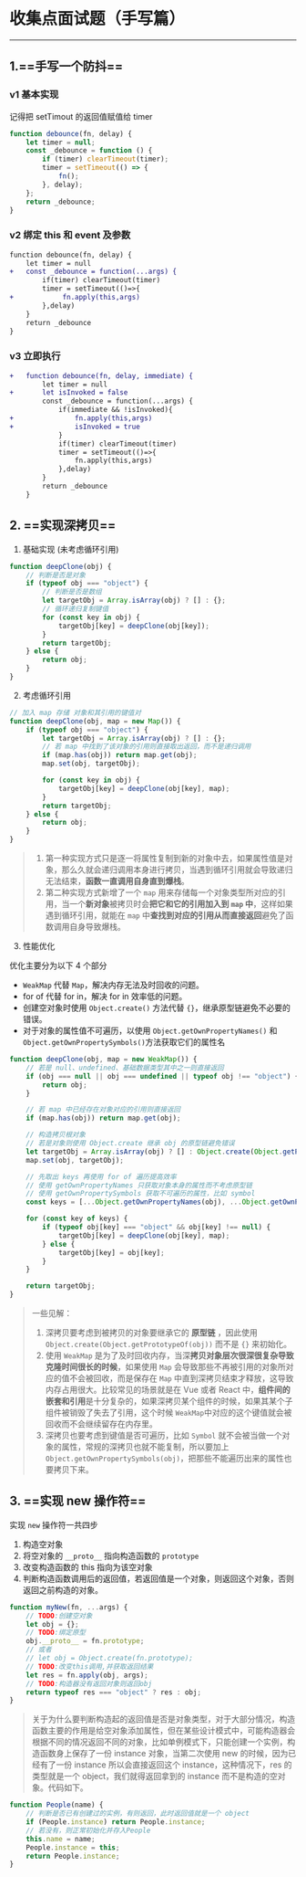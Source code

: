 # 收集点面试题（手写篇）

---

## 1.==手写一个防抖==

### v1 基本实现

记得把 setTimout 的返回值赋值给 timer

```javascript
function debounce(fn, delay) {
    let timer = null;
    const _debounce = function () {
        if (timer) clearTimeout(timer);
        timer = setTimeout(() => {
            fn();
        }, delay);
    };
    return _debounce;
}
```

### v2 绑定 this 和 event 及参数

```diff
function debounce(fn, delay) {
    let timer = null
+	const _debounce = function(...args) {
        if(timer) clearTimeout(timer)
        timer = setTimeout(()=>{
+            fn.apply(this,args)
        },delay)
    }
    return _debounce
}
```

### v3 立即执行

```diff
+	function debounce(fn, delay, immediate) {
	    let timer = null
+	    let isInvoked = false
		const _debounce = function(...args) {
			if(immediate && !isInvoked){
+				fn.apply(this,args)
+				isInvoked = true
			}
	        if(timer) clearTimeout(timer)
	        timer = setTimeout(()=>{
	            fn.apply(this,args)
	        },delay)
	    }
	    return _debounce
	}
```

## 2. ==实现深拷贝==

1. 基础实现 (未考虑循环引用)

```js
function deepClone(obj) {
    // 判断是否是对象
    if (typeof obj === "object") {
        // 判断是否是数组
        let targetObj = Array.isArray(obj) ? [] : {};
        // 循环递归复制键值
        for (const key in obj) {
            targetObj[key] = deepClone(obj[key]);
        }
        return targetObj;
    } else {
        return obj;
    }
}
```

2. 考虑循环引用

```javascript
// 加入 map 存储 对象和其引用的键值对
function deepClone(obj, map = new Map()) {
    if (typeof obj === "object") {
        let targetObj = Array.isArray(obj) ? [] : {};
        // 若 map 中找到了该对象的引用则直接取出返回，而不是递归调用
        if (map.has(obj)) return map.get(obj);
        map.set(obj, targetObj);

        for (const key in obj) {
            targetObj[key] = deepClone(obj[key], map);
        }
        return targetObj;
    } else {
        return obj;
    }
}
```

> 1.  第一种实现方式只是逐一将属性复制到新的对象中去，如果属性值是对象，那么久就会递归调用本身进行拷贝，当遇到循环引用就会导致递归无法结束，**函数一直调用自身直到爆栈**。
> 2.  第二种实现方式新增了一个 `map` 用来存储每一个对象类型所对应的引用，当一个**新对象**被拷贝时会**把它和它的引用加入到 `map` 中**，这样如果遇到循环引用，就能在 `map` 中**查找到对应的引用从而直接返回**避免了函数调用自身导致爆栈。

3. 性能优化

优化主要分为以下 4 个部分

-   `WeakMap` 代替 `Map`，解决内存无法及时回收的问题。
-   for of 代替 for in，解决 for in 效率低的问题。
-   创建空对象时使用 `Object.create()` 方法代替 `{}`，继承原型链避免不必要的错误。
-   对于对象的属性值不可遍历，以使用 `Object.getOwnPropertyNames()` 和 `Object.getOwnPropertySymbols()`方法获取它们的属性名

```js
function deepClone(obj, map = new WeakMap()) {
    // 若是 null、undefined、基础数据类型其中之一则直接返回
    if (obj === null || obj === undefined || typeof obj !== "object") {
        return obj;
    }

    // 若 map 中已经存在对象对应的引用则直接返回
    if (map.has(obj)) return map.get(obj);

    // 构造拷贝根对象
    // 若是对象则使用 Object.create 继承 obj 的原型链避免错误
    let targetObj = Array.isArray(obj) ? [] : Object.create(Object.getPrototypeOf(obj));
    map.set(obj, targetObj);

    // 先取出 keys 再使用 for of 遍历提高效率
    // 使用 getOwnPropertyNames 只获取对象本身的属性而不考虑原型链
    // 使用 getOwnPropertySymbols 获取不可遍历的属性，比如 symbol
    const keys = [...Object.getOwnPropertyNames(obj), ...Object.getOwnPropertySymbols(obj)];

    for (const key of keys) {
        if (typeof obj[key] === "object" && obj[key] !== null) {
            targetObj[key] = deepClone(obj[key], map);
        } else {
            targetObj[key] = obj[key];
        }
    }

    return targetObj;
}
```

> 一些见解：
>
> 1.  深拷贝要考虑到被拷贝的对象要继承它的 **原型链** ，因此使用 `Object.create(Object.getPrototypeOf(obj))` 而不是 `{}` 来初始化。
> 2.  使用 `WeakMap` 是为了及时回收内存，当深**拷贝对象层次很深很复杂导致克隆时间很长的时候**，如果使用 `Map` 会导致那些不再被引用的对象所对应的值不会被回收，而是保存在 `Map` 中直到深拷贝结束才释放，这导致内存占用很大。比较常见的场景就是在 Vue 或者 React 中，**组件间的嵌套和引用**是十分复杂的，如果深拷贝某个组件的时候，如果其某个子组件被销毁了失去了引用，这个时候 `WeakMap`中对应的这个键值就会被回收而不会继续留存在内存里。
> 3.  深拷贝也要考虑到键值是否可遍历，比如 `Symbol` 就不会被当做一个对象的属性，常规的深拷贝也就不能复制，所以要加上 `Object.getOwnPropertySymbols(obj)`，把那些不能遍历出来的属性也要拷贝下来。

## 3. ==实现 new 操作符==

实现 `new` 操作符一共四步

1. 构造空对象
2. 将空对象的 `__proto__` 指向构造函数的 `prototype`
3. 改变构造函数的 this 指向为该空对象
4. 判断构造函数调用后的返回值，若返回值是一个对象，则返回这个对象，否则返回之前构造的对象。

```javascript
function myNew(fn, ...args) {
    // TODO:创建空对象
    let obj = {};
    // TODO:绑定原型
    obj.__proto__ = fn.prototype;
    // 或者
    // let obj = Object.create(fn.prototype);
    // TODO:改变this调用,并获取返回结果
    let res = fn.apply(obj, args);
    // TODO:构造器没有返回对象则返回obj
    return typeof res === "object" ? res : obj;
}
```

> 关于为什么要判断构造起的返回值是否是对象类型，对于大部分情况，构造函数主要的作用是给空对象添加属性，但在某些设计模式中，可能构造器会根据不同的情况返回不同的对象，比如单例模式下，只能创建一个实例，构造函数身上保存了一份 instance 对象，当第二次使用 new 的时候，因为已经有了一份 instance 所以会直接返回这个 instance，这种情况下，res 的类型就是一个 object，我们就得返回拿到的 instance 而不是构造的空对象。代码如下。

```javascript
function People(name) {
    // 判断是否已有创建过的实例，有则返回，此时返回值就是一个 object
    if (People.instance) return People.instance;
    // 若没有，则正常初始化并存入People
    this.name = name;
    People.instance = this;
    return People.instance;
}
```
